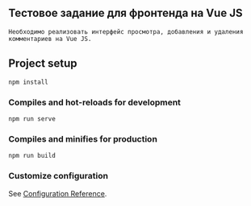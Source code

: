 ## Тестовое задание для фронтенда на Vue JS
``
Необходимо реализовать интерфейс просмотра, добавления и удаления комментариев на Vue JS.
``
## Project setup
```
npm install
```

### Compiles and hot-reloads for development
```
npm run serve
```

### Compiles and minifies for production
```
npm run build
```

### Customize configuration
See [Configuration Reference](https://cli.vuejs.org/config/).
